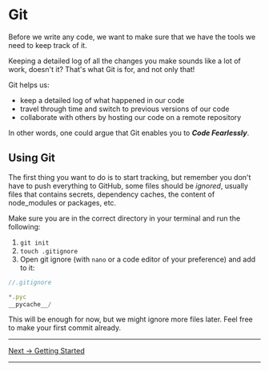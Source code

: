 # Git

Before we write any code, we want to make sure that we have the tools we need to keep track of it.

Keeping a detailed log of all the changes you make sounds like a lot of work, doesn't it? That's what Git is for, and not only that!

Git helps us:

- keep a detailed log of what happened in our code
- travel through time and switch to previous versions of our code
- collaborate with others by hosting our code on a remote repository

In other words, one could argue that Git enables you to _**Code Fearlessly**_.

## Using Git

The first thing you want to do is to start tracking, but remember you don't have to push everything to GitHub, some files should be _ignored_, usually files that contains secrets, dependency caches, the content of node_modules or packages, etc.

Make sure you are in the correct directory in your terminal and run the following:

1. `git init`
2. `touch .gitignore`
3. Open git ignore (with `nano` or a code editor of your preference) and add to it:

```js
//.gitignore

*.pyc
__pycache__/
```

This will be enough for now, but we might ignore more files later. Feel free to make your first commit already.

---

[Next → Getting Started](https://karlaevelize.github.io/fastapi-starter/docs/fastapi-starter/4-GETTING-STARTED)

---
